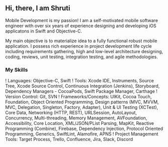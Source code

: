 ## Hi, there, I am Shruti

Mobile Development is my passion! I am a self-motivated mobile software engineer with over six years of experience designing and developing iOS applicatons in Swift and Objective-C.

My main objective is to materialize idea to a fully functional robust mobile application. I possess rich experience in project development life cycle including requirements gathering, high and low-level architecture designing, coding, reviews, unit testing, integration testing, and agile methodologies.

### My Skills

! Languages: Objective-C, Swift
! Tools: Xcode IDE, Instruments, Source Tree, Xcode Source Control, Continuous Integration
(Jenkins), Storyboard, Dependency Managers - CocoaPods, Swift Package Manager, Carthage
! Version Control: Git, SVN
! Frameworks/Concepts: UIKit, Cocoa Touch, Foundation, Object Oriented Programming, Design
patterns (MVC, MVVM, MVC, Delegation, Singleton, Factory, Adapter), Unit & UI Testing (XCTest),
Core Data, Networking (HTTP, REST), URLSession, AutoLayout, Concurrency, Multi-threading,
Memory Management, AVFoundation, Accessibility, Core Location, XML/JSON/PList Parsing,
MapKit, Reactive Programming (Combine), Firebase, Dependency Injection, Protocol Oriented
Programming, Generics, SwiftLint, Alamofire, APNS
! Project Management Tools: Target Process, Trello, Confluence, Jira, Slack, Discord
